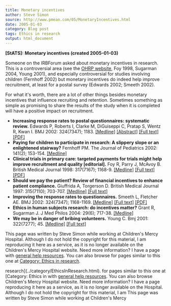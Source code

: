 ```yaml
---
title: Monetary incentives
author: Steve Simon
source: http://www.pmean.com/05/MonetaryIncentives.html
date: 2005-01-03
category: Blog post
tags: Ethics in research
output: html_document
---
```

**[StATS]:** **Monetary incentives (created
2005-01-03)**

Someone on the IRBForum asked about monetary incentives in research.
This is a controversial area (see the [OHRP
website](http://www.hhs.gov/ohrp/irb/irb_chapter3.htm#e7), Foy 1998,
Sugarman 2004, Young 2001), and especially controversial for studies
involving children (Fernhoff 2002) but monetary incentives do indeed
help improve recruitment, at least for a postal survey (Edwards 2002;
Smeeth 2002).

For what it\'s worth, there are a lot of other things besides monetary
incentives that influence recruiting and retention. Sometimes something
as simple as promising to share the results of the study when it is
completed will have a positive impact on recruitment.

-   **Increasing response rates to postal questionnaires: systematic
    review.** Edwards P, Roberts I, Clarke M, DiGuiseppi C, Pratap S,
    Wentz R, Kwan I. BMJ 2002: 324(7347); 1183.
    [\[Medline\]](http://www.ncbi.nlm.nih.gov/entrez/query.fcgi?cmd=Retrieve&db=pubmed&dopt=Abstract&list_uids=12016181)
    [\[Abstract\]](http://bmj.com/cgi/content/abstract/324/7347/1183)
    [\[Full text\]](http://bmj.com/cgi/content/full/324/7347/1183)
    [\[PDF\]](http://bmj.com/cgi/reprint/324/7347/1183.pdf)
-   **Paying for children to participate in research: A slippery slope
    or an enlightened stairway?** Fernhoff PM. The Journal of Pediatrics
    2002: 141(2); 153-154.
    [\[Medline\]](http://www.ncbi.nlm.nih.gov/entrez/query.fcgi?cmd=Retrieve&db=pubmed&dopt=Abstract&list_uids=12183703)
-   **Clinical trials in primary care: targeted payments for trials
    might help improve recruitment and quality \[editorial\].** Foy R,
    Parry J, McAvoy B. British Medical Journal 1998: 317(7167); 1168-9.
    [\[Medline\]](http://www.ncbi.nlm.nih.gov/entrez/query.fcgi?cmd=Retrieve&db=PubMed&list_uids=9794845&dopt=Abstract)
    [\[Full
    text\]](http://bmj.bmjjournals.com/cgi/content/full/317/7167/1168)
    [\[PDF\]](http://bmj.bmjjournals.com/cgi/reprint/317/7167/1168.pdf)
-   **Should we pay the patient? Review of financial incentives to
    enhance patient compliance.** Giuffrida A, Torgerson D. British
    Medical Journal 1997: 315(7110); 703-707.
    [\[Medline\]](http://www.ncbi.nlm.nih.gov/entrez/query.fcgi?cmd=Retrieve&db=PubMed&list_uids=9314754&dopt=Abstract)
    [\[Full
    text\]](http://bmj.bmjjournals.com/cgi/content/full/315/7110/703)
-   **Improving the response rates to questionnaires.** Smeeth L,
    Fletcher AE. BMJ 2002: 324(7347); 1168-1169.
    [\[Medline\]](http://www.ncbi.nlm.nih.gov/entrez/query.fcgi?cmd=Retrieve&db=PubMed&list_uids=12016167&dopt=Abstract)
    [\[Full text\]](http://bmj.com/cgi/content/full/324/7347/1168)
    [\[PDF\]](http://bmj.com/cgi/reprint/324/7347/1168.pdf)
-   **Ethics in human subjects research: do incentives matter?** Grant
    R, Sugarman J. J Med Philos 2004: 29(6); 717-38.
    [\[Medline\]](http://www.ncbi.nlm.nih.gov/entrez/query.fcgi?cmd=Retrieve&db=PubMed&list_uids=15590518&dopt=Abstract)
-   **We may be in danger of bribing volunteers.** Young C. Bmj 2001:
    322(7277); 45.
    [\[Medline\]](http://www.ncbi.nlm.nih.gov/entrez/query.fcgi?cmd=Retrieve&db=PubMed&list_uids=11141157&dopt=Abstract)
    [\[Full
    text\]](http://bmj.bmjjournals.com/cgi/content/full/322/7277/45)

This page was written by Steve Simon while working at Children\'s Mercy
Hospital. Although I do not hold the copyright for this material, I am
reproducing it here as a service, as it is no longer available on the
Children\'s Mercy Hospital website. Need more information? I have a page
with [general help resources](../GeneralHelp.html). You can also browse
for pages similar to this one at [Category: Ethics in
research](../category/EthicsInResearch.html).
<!---More--->
research](../category/EthicsInResearch.html).
for pages similar to this one at [Category: Ethics in
with [general help resources](../GeneralHelp.html). You can also browse
Children\'s Mercy Hospital website. Need more information? I have a page
reproducing it here as a service, as it is no longer available on the
Hospital. Although I do not hold the copyright for this material, I am
This page was written by Steve Simon while working at Children\'s Mercy

<!---Do not use
**[StATS]:** **Monetary incentives (created
This page was written by Steve Simon while working at Children\'s Mercy
Hospital. Although I do not hold the copyright for this material, I am
reproducing it here as a service, as it is no longer available on the
Children\'s Mercy Hospital website. Need more information? I have a page
with [general help resources](../GeneralHelp.html). You can also browse
for pages similar to this one at [Category: Ethics in
research](../category/EthicsInResearch.html).
--->

